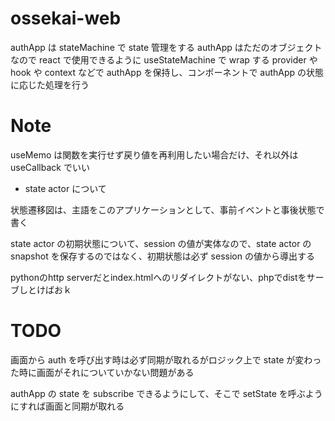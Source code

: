 # ossekai-web

authApp は stateMachine で state 管理をする
authApp はただのオブジェクトなので react で使用できるように useStateMachine で wrap する
provider や hook や context などで authApp を保持し、コンポーネントで authApp の状態に応じた処理を行う

# Note

useMemo は関数を実行せず戻り値を再利用したい場合だけ、それ以外は useCallback でいい

- state actor について

状態遷移図は、主語をこのアプリケーションとして、事前イベントと事後状態で書く

state actor の初期状態について、session の値が実体なので、state actor の snapshot を保存するのではなく、初期状態は必ず session の値から導出する

pythonのhttp serverだとindex.htmlへのリダイレクトがない、phpでdistをサーブしとけばおｋ

# TODO

画面から auth を呼び出す時は必ず同期が取れるがロジック上で state が変わった時に画面がそれについていかない問題がある

authApp の state を subscribe できるようにして、そこで setState を呼ぶようにすれば画面と同期が取れる
